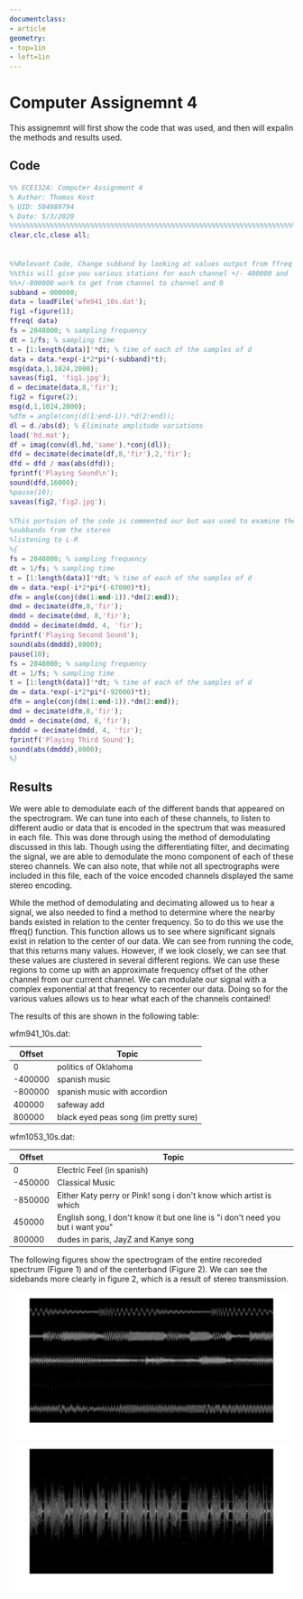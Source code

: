 ```yaml
---
documentclass:
- article
geometry:
- top=1in
- left=1in
---
```

# Computer Assignemnt 4

This assignemnt will first show the code that was used, and then will expalin the methods and results used.

## Code
```MATLAB
%% ECE132A: Computer Assignment 4
% Author: Thomas Kost
% UID: 504989794
% Date: 5/3/2020
%%%%%%%%%%%%%%%%%%%%%%%%%%%%%%%%%%%%%%%%%%%%%%%%%%%%%%%%%%%%%%%%%%%%%%%%%%%
clear,clc,close all;


%%Relevant Code, Change subband by looking at values output from ffreq
%%this will give you various stations for each channel +/- 400000 and 
%%+/-800000 work to get from channel to channel and 0
subband = 000000;
data = loadFile('wfm941_10s.dat');
fig1 =figure(1);
ffreq( data)
fs = 2048000; % sampling frequency
dt = 1/fs; % sampling time
t = [1:length(data)]'*dt; % time of each of the samples of d
data = data.*exp(-i*2*pi*(-subband)*t);
msg(data,1,1024,2000);
saveas(fig1, 'fig1.jpg');
d = decimate(data,8,'fir'); 
fig2 = figure(2);
msg(d,1,1024,2000);
%dfm = angle(conj(d(1:end-1)).*d(2:end));
dl = d./abs(d); % Eliminate amplitude variations
load('hd.mat');
df = imag(conv(dl,hd,'same').*conj(dl));
dfd = decimate(decimate(df,8,'fir'),2,'fir');
dfd = dfd / max(abs(dfd));
fprintf('Playing Sound\n');
sound(dfd,16000);
%pause(10);
saveas(fig2,'fig2.jpg');

%This portuion of the code is commented our but was used to examine the
%subbands from the stereo
%listening to L-R
%{
fs = 2048000; % sampling frequency
dt = 1/fs; % sampling time
t = [1:length(data)]'*dt; % time of each of the samples of d
dm = data.*exp(-i*2*pi*(-67000)*t);
dfm = angle(conj(dm(1:end-1)).*dm(2:end));
dmd = decimate(dfm,8,'fir');
dmdd = decimate(dmd, 8,'fir');
dmddd = decimate(dmdd, 4, 'fir');
fprintf('Playing Second Sound');
sound(abs(dmddd),8000);
pause(10);
fs = 2048000; % sampling frequency
dt = 1/fs; % sampling time
t = [1:length(data)]'*dt; % time of each of the samples of d
dm = data.*exp(-i*2*pi*(-92000)*t);
dfm = angle(conj(dm(1:end-1)).*dm(2:end));
dmd = decimate(dfm,8,'fir');
dmdd = decimate(dmd, 8,'fir');
dmddd = decimate(dmdd, 4, 'fir');
fprintf('Playing Third Sound');
sound(abs(dmddd),8000);
%}
```
## Results

We were able to demodulate each of the different bands that appeared on the spectrogram. We can tune into each of these channels, to listen to different audio or data that is encoded in the spectrum that was measured in each file. This was done through using the method of demodulating discussed in this lab. Though using the differentiating filter, and decimating the signal, we are able to demodulate the mono component of each of these stereo channels. We can also note, that while not all spectrographs were included in this file, each of the voice encoded channels displayed the same stereo encoding. 

While the method of demodulating and decimating allowed us to hear a signal, we also needed to find a method to determine where the nearby bands existed in relation to the center frequency. So to do this we use the ffreq() function. This function allows us to see where significant signals exist in relation to the center of our data. We can see from running the code, that this returns many values. However, if we look closely, we can see that these values are clustered in several different regions. We can use these regions to come up with an approximate frequency offset of the other channel from our current channel. We can modulate our signal with a complex exponential at that freqency to recenter our data. Doing so for the various values allows us to hear what each of the channels contained!

The results of this are shown in the following table:

wfm941_10s.dat:

| Offset          | Topic                                 |
|-----------------|--------------------------------------|
| 0              |politics of Oklahoma                |
|-400000         |spanish music                       |
|-800000         |spanish music with accordion           |
|400000          |safeway add                            |
|800000          |black eyed peas song (im pretty sure)  |


wfm1053_10s.dat:

| Offset          | Topic                                 |
|-----------------|--------------------------------------|
|0 |Electric Feel (in spanish) |
|-450000|Classical Music |
|-850000|Either Katy perry or Pink! song i don't know which artist is which |
|450000|English song, I don't know it but one line is "i don't need you but i want you"|
|800000|dudes in paris, JayZ and Kanye song |



The following figures show the spectrogram of the entire recoreded spectrum (Figure 1) and of the centerband (Figure 2). We can see the sidebands more clearly in figure 2, which is a result of stereo transmission.

![Spectrum](fig1.jpg)
![Decimated Spectrum](fig2.jpg)
